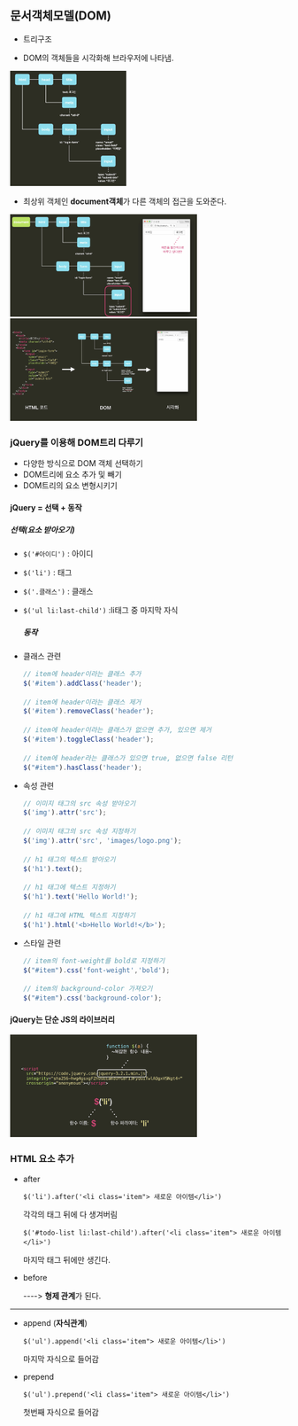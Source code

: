 ## 문서객체모델(DOM)

- 트리구조

- DOM의 객체들을 시각화해 브라우저에 나타냄.

<img src="DOM.assets/image-20200307214636508.png" alt="image-20200307214636508" style="zoom: 25%;" />



- 최상위 객체인 **document객체**가 다른 객체의 접근을 도와준다.

<img src="DOM.assets/image-20200307214835087.png" alt="image-20200307214835087" style="zoom: 33%;" />





<img src="DOM.assets/image-20200307215429894.png" alt="image-20200307215429894" style="zoom: 33%;" />

### jQuery를 이용해 DOM트리 다루기

- 다양한 방식으로 DOM 객체 선택하기
- DOM트리에 요소 추가 및 빼기
- DOM트리의 요소 변형시키기

#### jQuery = 선택 + 동작

##### 		선택(요소 받아오기)

- `$('#아이디')` : 아이디

- `$('li')` : 태그

- `$('.클래스')` : 클래스

- `$('ul li:last-child')` :li태그 중 마지막 자식

  

  ##### 동작

- 클래스 관련

  ```javascript
  // item에 header이라는 클래스 추가
  $('#item').addClass('header');
  
  // item에 header이라는 클래스 제거
  $('#item').removeClass('header');
  
  // item에 header이라는 클래스가 없으면 추가, 있으면 제거
  $('#item').toggleClass('header');
  
  // item에 header라는 클래스가 있으면 true, 없으면 false 리턴
  $("#item").hasClass('header');
  ```

- 속성 관련

  ```javascript
  // 이미지 태그의 src 속성 받아오기
  $('img').attr('src');
  
  // 이미지 태그의 src 속성 지정하기
  $('img').attr('src', 'images/logo.png');
  
  // h1 태그의 텍스트 받아오기
  $('h1').text();
  
  // h1 태그에 텍스트 지정하기
  $('h1').text('Hello World!');
  
  // h1 태그에 HTML 텍스트 지정하기
  $('h1').html('<b>Hello World!</b>');
  ```

- 스타일 관련

  ```javascript
  // item의 font-weight를 bold로 지정하기
  $("#item").css('font-weight','bold');
  
  // item의 background-color 가져오기
  $("#item").css('background-color');
  ```

  



#### jQuery는 단순 JS의 라이브러리

<img src="DOM.assets/image-20200307220621285.png" alt="image-20200307220621285" style="zoom:33%;" />





### HTML 요소 추가

- after

  `$('li').after('<li class='item"> 새로운 아이템</li>')`

  각각의 태그 뒤에 다 생겨버림

  

  `$('#todo-list li:last-child').after('<li class='item"> 새로운 아이템</li>')`

  마지막 태그 뒤에만 생긴다.

- before

  ----> **형제 관계**가 된다.

---



- append (**자식관계**)

  `$('ul').append('<li class='item"> 새로운 아이템</li>')`

  마지막 자식으로 들어감

  

- prepend

  `$('ul').prepend('<li class='item"> 새로운 아이템</li>')`

  첫번째 자식으로 들어감

